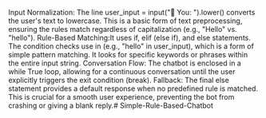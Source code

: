 Input Normalization: The line user_input = input("👤 You: ").lower() converts the user's text to lowercase. This is a basic form of text preprocessing, ensuring the rules match regardless of capitalization (e.g., "Hello" vs. "hello").
Rule-Based Matching:It uses if, elif (else if), and else statements.
The condition checks use in (e.g., "hello" in user_input), which is a form of simple pattern matching. It looks for specific keywords or phrases within the entire input string.
Conversation Flow: The chatbot is enclosed in a while True loop, allowing for a continuous conversation until the user explicitly triggers the exit condition (break).
Fallback: The final else statement provides a default response when no predefined rule is matched. This is crucial for a smooth user experience, preventing the bot from crashing or giving a blank reply.# Simple-Rule-Based-Chatbot
